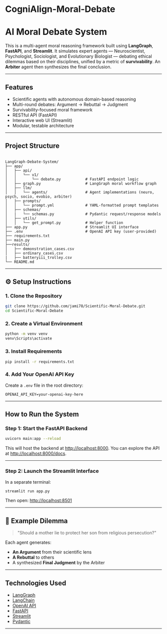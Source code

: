 # CogniAlign-Moral-Debate


# AI Moral Debate System

This is a multi-agent moral reasoning framework built using **LangGraph**, **FastAPI**, and **Streamlit**. It simulates expert agents — Neuroscientist, Psychologist, Sociologist, and Evolutionary Biologist — debating ethical dilemmas based on their disciplines, unified by a metric of **survivability**. An **Arbiter** agent then synthesizes the final conclusion.

---

## Features

- Scientific agents with autonomous domain-based reasoning
- Multi-round debates: Argument → Rebuttal → Judgment
- Survivability-focused moral framework
- RESTful API (FastAPI)
- Interactive web UI (Streamlit)
- Modular, testable architecture

---

## Project Structure

```

LangGraph-Debate-System/
├── app/
│   ├── api/
│   │   └── v1/
│   │       └── debate.py           # FastAPI endpoint logic
│   ├── graph.py                    # LangGraph moral workflow graph
│   ├── llm/
│   │   └── agents/                 # Agent implementations (neuro, psych, socio, evobio, arbiter)
│   ├── prompts/
│   │   └── prompt.yml              # YAML-formatted prompt templates
│   ├── schemas/
│   |   └── schemas.py              # Pydantic request/response models
│   ├── utils/
│   │   └── get_prompt.py           # Helper function
├── app.py                          # Streamlit UI interface
├── .env                            # OpenAI API key (user-provided)
├── requirements.txt
├── main.py
├──results/
│   ├── demonstration_cases.csv
│   ├── ordinary_cases.csv
|   ├── batteryiii_trolley.csv
└── README.md

````

---

## ⚙️ Setup Instructions

### 1. Clone the Repository

```bash
git clone https://github.com/jami78/Scientific-Moral-Debate.git
cd Scientific-Moral-Debate
````

### 2. Create a Virtual Environment

```bash
python -m venv venv
venv\Scripts\activate
```

### 3. Install Requirements

```bash
pip install -r requirements.txt
```

### 4. Add Your OpenAI API Key

Create a `.env` file in the root directory:

```
OPENAI_API_KEY=your-openai-key-here
```

---

## How to Run the System

### Step 1: Start the FastAPI Backend

```bash
uvicorn main:app --reload
```

This will host the backend at [http://localhost:8000](http://localhost:8000). You can explore the API at [http://localhost:8000/docs](http://localhost:8000/docs).

---

### Step 2: Launch the Streamlit Interface

In a separate terminal:

```bash
streamlit run app.py
```

Then open: [http://localhost:8501](http://localhost:8501)

---

## 🧪 Example Dilemma

> "Should a mother lie to protect her son from religious persecution?"

Each agent generates:

* **An Argument** from their scientific lens
* **A Rebuttal** to others
* A synthesized **Final Judgment** by the Arbiter

---

## Technologies Used

* [LangGraph](https://github.com/langchain-ai/langgraph)
* [LangChain](https://www.langchain.com/)
* [OpenAI API](https://platform.openai.com/)
* [FastAPI](https://fastapi.tiangolo.com/)
* [Streamlit](https://streamlit.io/)
* [Pydantic](https://docs.pydantic.dev/)

---

